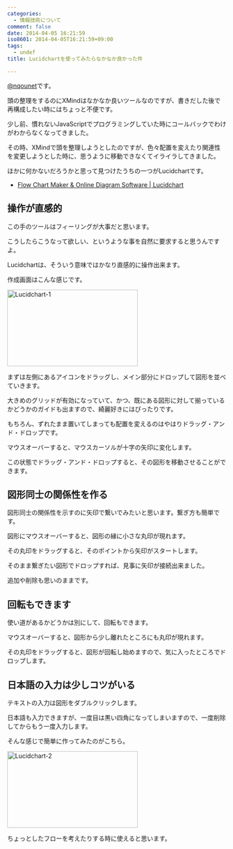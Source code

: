 ```yaml
---
categories:
  - 情報技術について
comment: false
date: 2014-04-05 16:21:59
iso8601: 2014-04-05T16:21:59+09:00
tags:
  - undef
title: Lucidchartを使ってみたらなかなか良かった件

---
```


<p><a href="https://twitter.com/nqounet">@nqounet</a>です。</p>

<p>頭の整理をするのにXMindはなかなか良いツールなのですが、書きだした後で再構成したい時にはちょっと不便です。</p>

<p>少し前、慣れないJavaScriptでプログラミングしていた時にコールバックでわけがわからなくなってきました。</p>

<p>その時、XMindで頭を整理しようとしたのですが、色々配置を変えたり関連性を変更しようとした時に、思うように移動できなくてイライラしてきました。</p>

<p>ほかに何かないだろうかと思って見つけたうちの一つがLucidchartです。</p>

<ul>
<li><a href="https://www.lucidchart.com/">Flow Chart Maker &amp; Online Diagram Software | Lucidchart</a></li>
</ul>



<h2>操作が直感的</h2>

<p>この手のツールはフィーリングが大事だと思います。</p>

<p>こうしたらこうなって欲しい、というような事を自然に要求すると思うんですよ。</p>

<p>Lucidchartは、そういう意味ではかなり直感的に操作出来ます。</p>

<p>作成画面はこんな感じです。</p>

<p><a href="https://www.nqou.net/wp-content/uploads/2014/04/Lucidchart-1.png"><img src="https://www.nqou.net/wp-content/uploads/2014/04/Lucidchart-1-300x176.png" alt="Lucidchart-1" width="300" height="176" class="alignnone size-medium wp-image-1783" /></a></p>

<p>まずは左側にあるアイコンをドラッグし、メイン部分にドロップして図形を並べていきます。</p>

<p>大きめのグリッドが有効になっていて、かつ、既にある図形に対して揃っているかどうかのガイドも出ますので、綺麗好きにはぴったりです。</p>

<p>もちろん、ずれたまま置いてしまっても配置を変えるのはやはりドラッグ・アンド・ドロップです。</p>

<p>マウスオーバーすると、マウスカーソルが十字の矢印に変化します。</p>

<p>この状態でドラッグ・アンド・ドロップすると、その図形を移動させることができます。</p>

<h2>図形同士の関係性を作る</h2>

<p>図形同士の関係性を示すのに矢印で繋いでみたいと思います。繋ぎ方も簡単です。</p>

<p>図形にマウスオーバーすると、図形の縁に小さな丸印が現れます。</p>

<p>その丸印をドラッグすると、そのポイントから矢印がスタートします。</p>

<p>そのまま繋ぎたい図形でドロップすれば、見事に矢印が接続出来ました。</p>

<p>追加や削除も思いのままです。</p>

<h2>回転もできます</h2>

<p>使い道があるかどうかは別にして、回転もできます。</p>

<p>マウスオーバーすると、図形から少し離れたところにも丸印が現れます。</p>

<p>その丸印をドラッグすると、図形が回転し始めますので、気に入ったところでドロップします。</p>

<h2>日本語の入力は少しコツがいる</h2>

<p>テキストの入力は図形をダブルクリックします。</p>

<p>日本語も入力できますが、一度目は黒い四角になってしまいますので、一度削除してからもう一度入力します。</p>

<p>そんな感じで簡単に作ってみたのがこちら。</p>

<p><a href="https://www.nqou.net/wp-content/uploads/2014/04/Lucidchart-2.png"><img src="https://www.nqou.net/wp-content/uploads/2014/04/Lucidchart-2-300x176.png" alt="Lucidchart-2" width="300" height="176" class="alignnone size-medium wp-image-1784" /></a></p>

<p>ちょっとしたフローを考えたりする時に使えると思います。</p>
    	